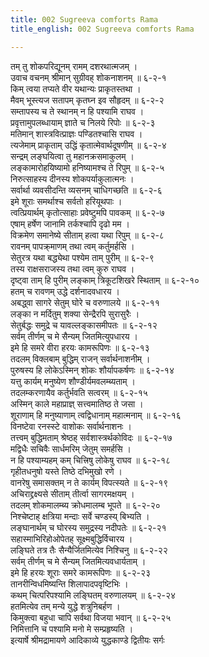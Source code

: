 ```yaml
---
title: 002 Sugreeva comforts Rama
title_english: 002 Sugreeva comforts Rama

---
```

<div class="audioEmbed"  caption="श्रीराम-हरिसीताराममूर्ति-घनपाठिभ्यां वचनम्" src="https://archive.org/download/Ramayana-recitation-Sriram-harisItArAmamUrti-Ghanapaati-v2/Kanda_6/Kanda_6_YK-002-Sugreeva_comforts_Rama.mp3"></div>

तम् तु शोकपरिद्यूनम् रामम् दशरथात्मजम् ।  
उवाच वचनम् श्रीमान् सुग्रीवह् शोकनाशनम् ॥ ६-२-१  
किम् त्वया तप्यते वीर यथान्यः प्राकृतस्तथा ।  
मैवम् भूस्त्यज सतापम् कृतघ्न इव सौहृदम् ॥ ६-२-२  
सम्तापस्य च ते स्थानम् न हि पश्यामि राघव ।  
प्रवृत्तामुपलब्धायाम् ज्ञाते च निलये रिपोः ॥ ६-२-३  
मतिमान् शास्त्रवित्प्राज्ञः पण्डितश्चासि राघव ।  
त्यजेमाम् प्राकृताम् उद्धिं कृतात्मेवार्थदूषणीम् ॥ ६-२-४  
सन्द्रम् लङ्घयित्वा तु महानक्रसमाकुलम् ।  
लङ्कामारोहयिष्यामो हनिष्यामश्च ते रिपुम् ॥ ६-२-५  
निरुत्साहस्य दीनस्य शोकपर्याकुलात्मनः ।  
सर्वार्था व्यवसीदन्ति व्यसनम् चाधिगच्छति ॥ ६-२-६  
इमे शूराः समर्थाश्च सर्वतो हरियूथपाः ।  
त्वत्प्रियार्थम् कृतोत्साहाः प्रवेष्टुमपि पावकम् ॥ ६-२-७  
एषाम् हर्षेण जानामि तर्कश्चापि दृढो मम ।  
विक्रमेण समानेष्ये सीताम् हत्वा यथा रिपुम् ॥ ६-२-८  
रावनम् पापक्र्माणम् तथा त्वम् कर्तुमर्हसि ।  
सेतुरत्र यथा बद्ध्येथा पश्येम ताम् पुरीम् ॥ ६-२-९  
तस्य राक्षसराजस्य तथा त्वम् कुरु राघव ।  
दृष्ट्वा ताम् हि पुरीम् लङ्काम् त्रिकूटशिखरे स्थिताम् ॥ ६-२-१०  
हतम् च रावणम् उद्धे दर्शनादवधारय ।  
अबद्ध्वा सागरे सेतुम् घोरे च वरुणालये ॥ ६-२-११  
लङ्का न मर्दितुम् शक्या सेन्द्रैरपि सुरासुरैः ।  
सेतुर्बद्धः समुद्रे च यावल्लङ्कासमीपतः ॥ ६-२-१२  
सर्वम् तीर्णम् च मे सैन्यम् जितमित्युपधारय ।  
इमे हि समरे वीरा हरयः कामरूपिणः ॥ ६-२-१३  
तदलम् विक्लबाम् बुद्धिम् राजन् सर्वार्थनाशनीम् ।  
पुरुषस्य हि लोकेऽस्मिन् शोकः शौर्यापकर्षणः ॥ ६-२-१४  
यत्तु कार्यम् मनुष्येण शौण्डीर्यमवलम्ब्यताम् ।  
तदलम्करणायैव कर्तुर्भवति सत्वरम् ॥ ६-२-१५  
अस्मिन् काले महाप्राज्ञ् सत्त्वमातिष्ठ ते जसा ।  
शूराणाम् हि मनुष्याणाम् त्वद्विधानाम् महात्मनाम् ॥ ६-२-१६  
विनष्टेवा रनस्स्टे वाशोकः सर्वार्थनाशनः ।  
तत्त्वम् बुद्धिमताम् श्रेष्ठह् सर्वशास्त्रर्थकोविदः ॥ ६-२-१७  
मद्विधैः सचिवैः सार्धमरिम् जेतुम् समर्हसि ।  
न हि पश्याम्यहम् कम् चित्त्रिषु लोकेषु राघव ॥ ६-२-१८  
गृहीतधनुषो यस्ते तिष्ठे दभिमुखो रणे ।  
वानरेषु समासक्तम् न ते कार्यम् विपत्स्यते ॥ ६-२-१९  
अचिराद्द्रक्ष्यसे सीताम् तीर्त्वा सागरमक्षयम् ।  
तदलम् शोकमालम्ब्य क्रोधमालम्ब भूपते ॥ ६-२-२०  
निश्चेष्टाह् क्षत्रिया मन्दाः सर्वे चण्डस्य् बिभ्यति ।  
लङ्घानार्थम् च घोरस्य समुद्रस्य नदीपतेः ॥ ६-२-२१  
सहास्माभिरिहोओपेतह् सूक्ष्मबुद्धिर्विचारय ।  
लङ्घिते तत्र तैः सैन्यैर्जितमित्येव निश्चिनु ॥ ६-२-२२  
सर्वम् तीर्णम् च मे सैन्यम् जितमित्यवधार्यताम् ।  
इमे हि हरयः शूराः समरे कामरूपिणः ॥ ६-२-२३  
तानरीन्विधमिष्यन्ति शिलापादपवृष्टिभिः ।  
कथम् चित्परिपश्यामि लङ्घितम् वरुणालयम् ॥ ६-२-२४  
हतमित्येव तम् मन्ये युद्धे शत्रुनिबर्हण ।  
किमुक्त्वा बहुधा चापि सर्वथा विजया भवान् ॥ ६-२-२५  
निमित्तानि च पश्यामि मनो मे सम्प्रहृष्यति ।  
इत्यार्षे श्रीमद्रामायणे आदिकाव्ये युद्धकाण्डे द्वितीयः सर्गः